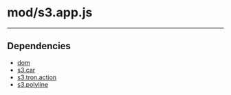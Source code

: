 # mod/s3.app.js

----

## Dependencies
* [dom](dom.md)
* [s3.car](s3.car.md)
* [s3.tron.action](s3.tron.action.md)
* [s3.polyline](s3.polyline.md)